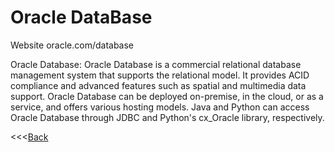 
# Oracle DataBase

Website oracle.com/database

Oracle Database: Oracle Database is a commercial relational database management system that supports the relational model. It provides ACID compliance and advanced features such as spatial and multimedia data support. Oracle Database can be deployed on-premise, in the cloud, or as a service, and offers various hosting models. Java and Python can access Oracle Database through JDBC and Python's cx_Oracle library, respectively. 

<<<[Back](README.md)